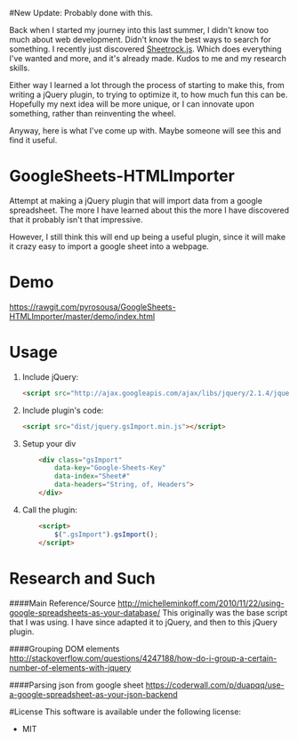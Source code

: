 #New Update: Probably done with this.

Back when I started my journey into this last summer, I didn't know too much about web development. Didn't know the best ways to search for something. I recently just discovered [Sheetrock.js](https://github.com/chriszarate/sheetrock). Which does everything I've wanted and more, and it's already made. Kudos to me and my research skills.

Either way I learned a lot through the process of starting to make this, from writing a jQuery plugin, to trying to optimize it, to how much fun this can be. Hopefully my next idea will be more unique, or I can innovate upon something, rather than reinventing the wheel.


Anyway, here is what I've come up with. Maybe someone will see this and find it useful. 
# GoogleSheets-HTMLImporter

Attempt at making a jQuery plugin that will import data from a google spreadsheet. The more I have learned about this the more I have discovered that it probably isn't that impressive.

However, I still think this will end up being a useful plugin, since it will make it crazy easy to import a google sheet into a webpage.

# Demo
https://rawgit.com/pyrosousa/GoogleSheets-HTMLImporter/master/demo/index.html

# Usage
1. Include jQuery:

	```html
	<script src="http://ajax.googleapis.com/ajax/libs/jquery/2.1.4/jquery.min.js"></script>
	```

2. Include plugin's code:

	```html
	<script src="dist/jquery.gsImport.min.js"></script>
	```
3. Setup your div

	```html
		<div class="gsImport"
			data-key="Google-Sheets-Key"
			data-index="Sheet#"
			data-headers="String, of, Headers">
		</div>
	```

4. Call the plugin:

	```html
		<script>
			$(".gsImport").gsImport();
		</script>
	```



# Research and Such

####Main Reference/Source
http://michelleminkoff.com/2010/11/22/using-google-spreadsheets-as-your-database/
This originally was the base script that I was using. I have since adapted it to jQuery, and then to this jQuery plugin.

####Grouping DOM elements
http://stackoverflow.com/questions/4247188/how-do-i-group-a-certain-number-of-elements-with-jquery

####Parsing json from google sheet
https://coderwall.com/p/duapqq/use-a-google-spreadsheet-as-your-json-backend

#License
This software is available under the following license:

* MIT
